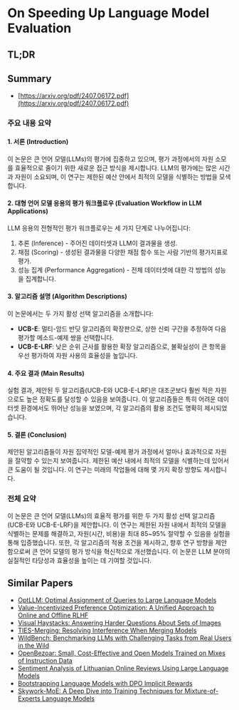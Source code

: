 # On Speeding Up Language Model Evaluation
## TL;DR
## Summary
- [https://arxiv.org/pdf/2407.06172.pdf](https://arxiv.org/pdf/2407.06172.pdf)

### 주요 내용 요약

#### 1. 서론 (Introduction)
이 논문은 큰 언어 모델(LLMs)의 평가에 집중하고 있으며, 평가 과정에서의 자원 소모를 효율적으로 줄이기 위한 새로운 접근 방식을 제시합니다. LLM의 평가에는 많은 시간과 자원이 소요되며, 이 연구는 제한된 예산 안에서 최적의 모델을 식별하는 방법을 모색합니다.

#### 2. 대형 언어 모델 응용의 평가 워크플로우 (Evaluation Workflow in LLM Applications)
LLM 응용의 전형적인 평가 워크플로우는 세 가지 단계로 나누어집니다: 
1. 추론 (Inference) - 주어진 데이터셋과 LLM이 결과물을 생성.
2. 채점 (Scoring) - 생성된 결과물을 다양한 채점 함수 또는 사람 기반의 평가지표로 평가.
3. 성능 집계 (Performance Aggregation) - 전체 데이터셋에 대한 각 방법의 성능을 집계합니다.

#### 3. 알고리즘 설명 (Algorithm Descriptions)
이 논문에서는 두 가지 활성 선택 알고리즘을 소개합니다:
- **UCB-E**: 멀티-암드 반딧 알고리즘의 확장판으로, 상한 신뢰 구간을 추정하여 다음 평가할 메소드-예제 쌍을 선택합니다.
- **UCB-E-LRF**: 낮은 순위 근사를 활용한 확장 알고리즘으로, 불확실성이 큰 항목을 우선 평가하여 자원 사용의 효율성을 높입니다.

#### 4. 주요 결과 (Main Results)
실험 결과, 제안된 두 알고리즘(UCB-E와 UCB-E-LRF)은 대조군보다 훨씬 적은 자원으로도 높은 정확도를 달성할 수 있음을 보여줍니다. 이 알고리즘들은 특히 어려운 데이터셋 환경에서도 뛰어난 성능을 보였으며, 각 알고리즘의 활용 조건도 명확히 제시되었습니다.

#### 5. 결론 (Conclusion)
제안된 알고리즘들이 자원 집약적인 모델-예제 평가 과정에서 얼마나 효과적으로 자원을 절약할 수 있는지 보여줍니다. 제한된 예산 내에서 최적의 모델을 식별하는데 있어서 큰 도움이 될 것입니다. 이 연구는 미래의 작업들에 대해 몇 가지 확장 방향도 제시합니다.

### 전체 요약
이 논문은 큰 언어 모델(LLMs)의 효율적 평가를 위한 두 가지 활성 선택 알고리즘(UCB-E와 UCB-E-LRF)을 제안합니다. 이 연구는 제한된 자원 내에서 최적의 모델을 식별하는 문제를 해결하고, 자원(시간, 비용)을 최대 85~95% 절약할 수 있음을 실험을 통해 입증했습니다. 또한, 각 알고리즘의 적용 조건을 제시하고, 향후 연구 방향을 제안함으로써 큰 언어 모델의 평가 방식을 혁신적으로 개선했습니다. 이 논문은 LLM 분야의 실질적인 타당성과 효율성을 높이는 데 기여할 것입니다.

## Similar Papers
- [OptLLM: Optimal Assignment of Queries to Large Language Models](2405.15130.md)
- [Value-Incentivized Preference Optimization: A Unified Approach to Online and Offline RLHF](2405.19320.md)
- [Visual Haystacks: Answering Harder Questions About Sets of Images](2407.13766.md)
- [TIES-Merging: Resolving Interference When Merging Models](2306.01708.md)
- [WildBench: Benchmarking LLMs with Challenging Tasks from Real Users in the Wild](2406.04770.md)
- [OpenBezoar: Small, Cost-Effective and Open Models Trained on Mixes of Instruction Data](2404.12195.md)
- [Sentiment Analysis of Lithuanian Online Reviews Using Large Language Models](2407.19914.md)
- [Bootstrapping Language Models with DPO Implicit Rewards](2406.09760.md)
- [Skywork-MoE: A Deep Dive into Training Techniques for Mixture-of-Experts Language Models](2406.06563.md)
